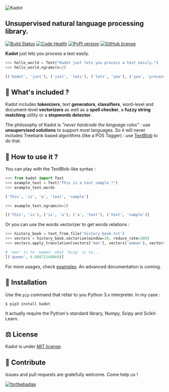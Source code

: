 ![Kadot](https://github.com/the-new-sky/Kadot/raw/master/logo.png)

## Unsupervised natural language processing library.

[![Build Status](https://travis-ci.org/the-new-sky/Kadot.svg?branch=master)](https://travis-ci.org/the-new-sky/Kadot)  [![Code Health](https://landscape.io/github/the-new-sky/Kadot/master/landscape.svg?style=flat)](https://landscape.io/github/the-new-sky/Kadot/master) [![PyPI version](https://badge.fury.io/py/Kadot.svg)](https://badge.fury.io/py/Kadot) [![GitHub license](https://img.shields.io/badge/license-MIT-blue.svg)](https://raw.githubusercontent.com/the-new-sky/Kadot/master/LICENSE.md) 


**Kadot** just lets you process a text easily.

```python
>>> hello_world = Text("Kadot just lets you process a text easily.")
>>> hello_world.ngrams(n=2)

[('Kadot', 'just'), ('just', 'lets'), ('lets', 'you'), ('you', 'process'), ('process', 'a'), ('a', 'text'), ('text', 'easily')]
```

## 🔋 What's included ?

Kadot includes **tokenizers**, text **generators**, **classifiers**, word-level and document-level **vectorizers** as well as a **spell checker**, a **fuzzy string matching** utility or a **stopwords detector**.

The philosophy of Kadot is *"never hardcode the language rules"* : use **unsupervised solutions** to support most languages. So it will never includes Treebank based algorithms (like a POS Tagger) : use [TextBlob](https://textblob.readthedocs.io/en/dev/) to do that.

## 🤔 How to use it ?
You can play with the TextBlob-like syntax :

```python
>>> from kadot import Text
>>> example_text = Text("This is a text sample !")
>>> example_text.words

['This', 'is', 'a', 'text', 'sample']

>>> example_text.ngrams(n=2)

[('This', 'is'), ('is', 'a'), ('a', 'text'), ('text', 'sample')]
```

Or you can use the words vectorizer to get words relations :

```python
>>> history_book = text_from_file('history_book.txt')
>>> vectors = history_book.vectorize(window=20, reduce_rate=300)
>>> vectors.apply_translation(vectors['man'], vectors['woman'], vectors['king'], best=1)

# 'man' is to 'woman' what 'king' is to...
[('queen', 0.98872148869)]
```

For more usages, check [examples](https://github.com/the-new-sky/Kadot/blob/master/examples).
An advanced documentation is coming.

## 🔨 Installation

Use the `pip` command that refair to you Python 3.x interpreter. 
In my case :
```
$ pip3 install kadot
```

It actually require the Python's standard library, Numpy, Scipy and Scikit-Learn.

## ⚖️ License
Kadot is under [MIT license](https://github.com/the-new-sky/Kadot/blob/master/LICENSE.md).

## 🚀 Contribute
Issues and pull requests are gratefully welcome. Come help us !

[![forthebadge](http://forthebadge.com/badges/built-with-love.svg)](http://forthebadge.com)
